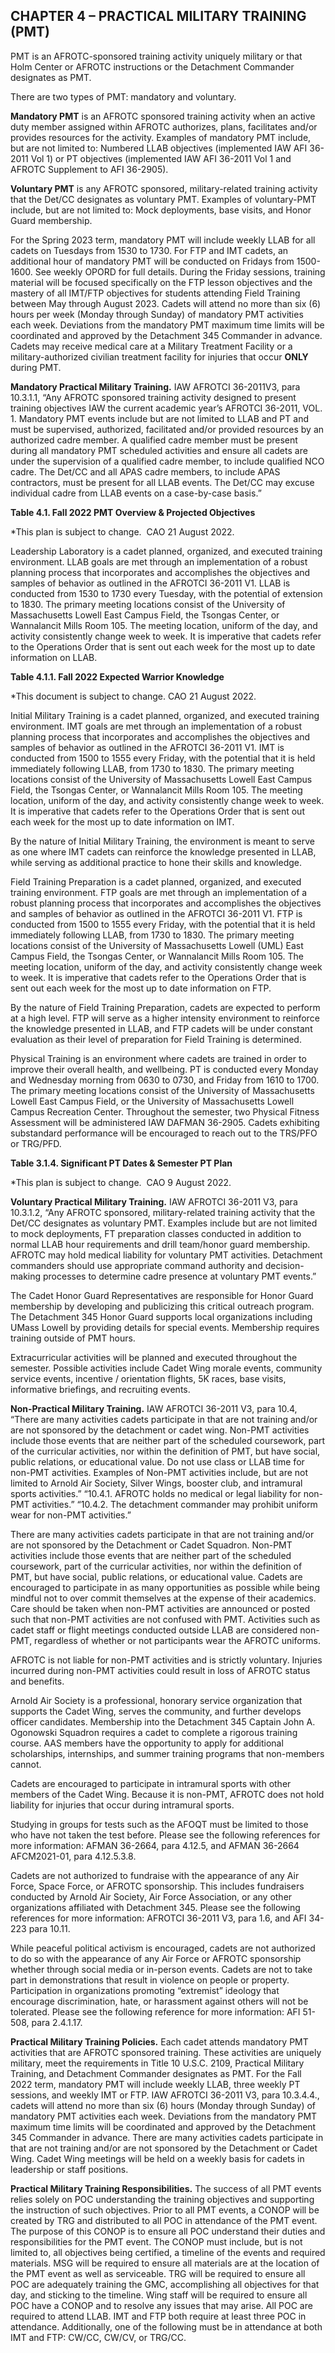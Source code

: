 ## CHAPTER 4 – PRACTICAL MILITARY TRAINING (PMT)
PMT is an AFROTC-sponsored training activity uniquely military or that Holm Center or AFROTC instructions or the Detachment Commander designates as PMT. 

There are two types of PMT: mandatory and voluntary.

**Mandatory PMT** is an AFROTC sponsored training activity when an active duty member assigned within AFROTC authorizes, plans, facilitates and/or provides resources for the activity. Examples of mandatory PMT include, but are not limited to: Numbered LLAB objectives (implemented IAW AFI 36-2011 Vol 1) or PT objectives (implemented IAW AFI 36-2011 Vol 1 and AFROTC Supplement to AFI 36-2905).

**Voluntary PMT** is any AFROTC sponsored, military-related training activity that the Det/CC designates as voluntary PMT. Examples of voluntary-PMT include, but are not limited to: Mock deployments, base visits, and Honor Guard membership.

For the Spring 2023 term, mandatory PMT will include weekly LLAB for all cadets on Tuesdays from 1530 to 1730. For FTP and IMT cadets, an additional hour of mandatory PMT will be conducted on Fridays from 1500-1600. See weekly OPORD for full details. During the Friday sessions, training material will be focused specifically on the FTP lesson objectives and the mastery of all IMT/FTP objectives for students attending Field Training between May through August 2023. Cadets will attend no more than six (6) hours per week (Monday through Sunday) of mandatory PMT activities each week. Deviations from the mandatory PMT maximum time limits will be coordinated and approved by the Detachment 345 Commander in advance. Cadets may receive medical care at a Military Treatment Facility or a military-authorized civilian treatment facility for injuries that occur **ONLY** during PMT.

**Mandatory Practical Military Training.** IAW AFROTCI 36-2011V3, para 10.3.1.1, “Any AFROTC sponsored training activity designed to present training objectives IAW the current academic year’s AFROTCI 36-2011, VOL. 1. Mandatory PMT events include but are not limited to LLAB and PT and must be supervised, authorized, facilitated and/or provided resources by an authorized cadre member. A qualified cadre member must be present during all mandatory PMT scheduled activities and ensure all cadets are under the supervision of a qualified cadre member, to include qualified NCO cadre. The Det/CC and all APAS cadre members, to include APAS contractors, must be present for all LLAB events. The Det/CC may excuse individual cadre from LLAB events on a case-by-case basis.”

**Table 4.1. Fall 2022 PMT Overview & Projected Objectives**

\*This plan is subject to change.  CAO 21 August 2022.

Leadership Laboratory is a cadet planned, organized, and executed training environment. LLAB goals are met through an implementation of a robust planning process that incorporates and accomplishes the objectives and samples of behavior as outlined in the AFROTCI 36-2011 V1. LLAB is conducted from 1530 to 1730 every Tuesday, with the potential of extension to 1830. The primary meeting locations consist of the University of Massachusetts Lowell East Campus Field, the Tsongas Center, or Wannalancit Mills Room 105. The meeting location, uniform of the day, and activity consistently change week to week. It is imperative that cadets refer to the Operations Order that is sent out each week for the most up to date information on LLAB.

**Table 4.1.1. Fall 2022 Expected Warrior Knowledge**

\*This document is subject to change. CAO 21 August 2022.

Initial Military Training is a cadet planned, organized, and executed training environment. IMT goals are met through an implementation of a robust planning process that incorporates and accomplishes the objectives and samples of behavior as outlined in the AFROTCI 36-2011 V1. IMT is conducted from 1500 to 1555 every Friday, with the potential that it is held immediately following LLAB, from 1730 to 1830. The primary meeting locations consist of the University of Massachusetts Lowell East Campus Field, the Tsongas Center, or Wannalancit Mills Room 105. The meeting location, uniform of the day, and activity consistently change week to week. It is imperative that cadets refer to the Operations Order that is sent out each week for the most up to date information on IMT.

By the nature of Initial Military Training, the environment is meant to serve as one where IMT cadets can reinforce the knowledge presented in LLAB, while serving as additional practice to hone their skills and knowledge.

Field Training Preparation is a cadet planned, organized, and executed training environment. FTP goals are met through an implementation of a robust planning process that incorporates and accomplishes the objectives and samples of behavior as outlined in the AFROTCI 36-2011 V1. FTP is conducted from 1500 to 1555 every Friday, with the potential that it is held immediately following LLAB, from 1730 to 1830. The primary meeting locations consist of the University of Massachusetts Lowell (UML) East Campus Field, the Tsongas Center, or Wannalancit Mills Room 105. The meeting location, uniform of the day, and activity consistently change week to week. It is imperative that cadets refer to the Operations Order that is sent out each week for the most up to date information on FTP.

By the nature of Field Training Preparation, cadets are expected to perform at a high level. FTP will serve as a higher intensity environment to reinforce the knowledge presented in LLAB, and FTP cadets will be under constant evaluation as their level of preparation for Field Training is determined.

Physical Training is an environment where cadets are trained in order to improve their overall health, and wellbeing. PT is conducted every Monday and Wednesday morning from 0630 to 0730, and Friday from 1610 to 1700. The primary meeting locations consist of the University of Massachusetts Lowell East Campus Field, or the University of Massachusetts Lowell Campus Recreation Center. Throughout the semester, two Physical Fitness Assessment will be administered IAW DAFMAN 36-2905. Cadets exhibiting substandard performance will be encouraged to reach out to the TRS/PFO or TRG/PFD.

**Table 3.1.4. Significant PT Dates & Semester PT Plan**

\*This plan is subject to change.  CAO 9 August 2022.

**Voluntary Practical Military Training.** IAW AFROTCI 36-2011 V3, para 10.3.1.2, “Any AFROTC sponsored, military-related training activity that the Det/CC designates as voluntary PMT. Examples include but are not limited to mock deployments, FT preparation classes conducted in addition to normal LLAB hour requirements and drill team/honor guard membership. AFROTC may hold medical liability for voluntary PMT activities. Detachment commanders should use appropriate command authority and decision-making processes to determine cadre presence at voluntary PMT events.”

The Cadet Honor Guard Representatives are responsible for Honor Guard membership by developing and publicizing this critical outreach program. The Detachment 345 Honor Guard supports local organizations including UMass Lowell by providing details for special events. Membership requires training outside of PMT hours.

Extracurricular activities will be planned and executed throughout the semester. Possible activities include Cadet Wing morale events, community service events, incentive / orientation flights, 5K races, base visits, informative briefings, and recruiting events.

**Non-Practical Military Training.** IAW AFROTCI 36-2011 V3, para 10.4, “There are many activities cadets participate in that are not training and/or are not sponsored by the detachment or cadet wing. Non-PMT activities include those events that are neither part of the scheduled coursework, part of the curricular activities, nor within the definition of PMT, but have social, public relations, or educational value. Do not use class or LLAB time for non-PMT activities. Examples of Non-PMT activities include, but are not limited to Arnold Air Society, Silver Wings, booster club, and intramural sports activities.” “10.4.1. AFROTC holds no medical or legal liability for non-PMT activities.” “10.4.2. The detachment commander may prohibit uniform wear for non-PMT activities.”

There are many activities cadets participate in that are not training and/or are not sponsored by the Detachment or Cadet Squadron. Non-PMT activities include those events that are neither part of the scheduled coursework, part of the curricular activities, nor within the definition of PMT, but have social, public relations, or educational value. Cadets are encouraged to participate in as many opportunities as possible while being mindful not to over commit themselves at the expense of their academics. Care should be taken when non-PMT activities are announced or posted such that non-PMT activities are not confused with PMT. Activities such as cadet staff or flight meetings conducted outside LLAB are considered non-PMT, regardless of whether or not participants wear the AFROTC uniforms.

AFROTC is not liable for non-PMT activities and is strictly voluntary. Injuries incurred during non-PMT activities could result in loss of AFROTC status and benefits.

Arnold Air Society is a professional, honorary service organization that supports the Cadet Wing, serves the community, and further develops officer candidates. Membership into the Detachment 345 Captain John A. Ogonowski Squadron requires a cadet to complete a rigorous training course. AAS members have the opportunity to apply for additional scholarships, internships, and summer training programs that non-members cannot.

Cadets are encouraged to participate in intramural sports with other members of the Cadet Wing. Because it is non-PMT, AFROTC does not hold liability for injuries that occur during intramural sports.

Studying in groups for tests such as the AFOQT must be limited to those who have not taken the test before. Please see the following references for more information: AFMAN 36-2664, para 4.12.5, and AFMAN 36-2664 AFCM2021-01, para 4.12.5.3.8.

Cadets are not authorized to fundraise with the appearance of any Air Force, Space Force, or AFROTC sponsorship. This includes fundraisers conducted by Arnold Air Society, Air Force Association, or any other organizations affiliated with Detachment 345. Please see the following references for more information: AFROTCI 36-2011 V3, para 1.6, and AFI 34-223 para 10.11.

While peaceful political activism is encouraged, cadets are not authorized to do so with the appearance of any Air Force or AFROTC sponsorship whether through social media or in-person events. Cadets are not to take part in demonstrations that result in violence on people or property. Participation in organizations promoting “extremist” ideology that encourage discrimination, hate, or harassment against others will not be tolerated. Please see the following reference for more information: AFI 51-508, para 2.4.1.17.

**Practical Military Training Policies.** Each cadet attends mandatory PMT activities that are AFROTC sponsored training. These activities are uniquely military, meet the requirements in Title 10 U.S.C. 2109, Practical Military Training, and Detachment Commander designates as PMT. For the Fall 2022 term, mandatory PMT will include weekly LLAB, three weekly PT sessions, and weekly IMT or FTP. IAW AFROTCI 36-2011 V3, para 10.3.4.4., cadets will attend no more than six (6) hours (Monday through Sunday) of mandatory PMT activities each week. Deviations from the mandatory PMT maximum time limits will be coordinated and approved by the Detachment 345 Commander in advance. There are many activities cadets participate in that are not training and/or are not sponsored by the Detachment or Cadet Wing. Cadet Wing meetings will be held on a weekly basis for cadets in leadership or staff positions.

**Practical Military Training Responsibilities.** The success of all PMT events relies solely on POC understanding the training objectives and supporting the instruction of such objectives. Prior to all PMT events, a CONOP will be created by TRG and distributed to all POC in attendance of the PMT event. The purpose of this CONOP is to ensure all POC understand their duties and responsibilities for the PMT event. The CONOP must include, but is not limited to, all objectives being certified, a timeline of the events and required materials. MSG will be required to ensure all materials are at the location of the PMT event as well as serviceable. TRG will be required to ensure all POC are adequately training the GMC, accomplishing all objectives for that day, and sticking to the timeline. Wing staff will be required to ensure all POC have a CONOP and to resolve any issues that may arise. All POC are required to attend LLAB. IMT and FTP both require at least three POC in attendance. Additionally, one of the following must be in attendance at both IMT and FTP: CW/CC, CW/CV, or TRG/CC.
